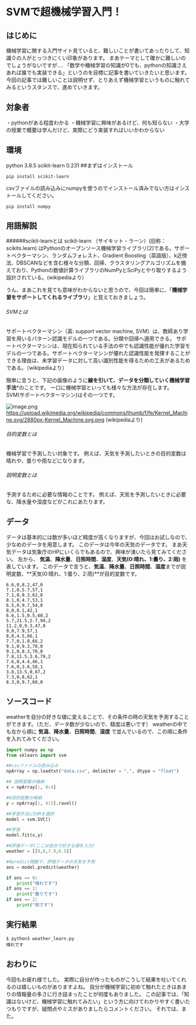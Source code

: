 # SVMで超機械学習入門！


## はじめに
機械学習に関する入門サイト見ていると、難しいことが書いてあったりして、知識０の人がとっつきにくい印象があります。
まあテーマとして確かに難しいのでしょうがないですが....
「数学や機械学習の知識が0でも、pythonの知識さえあれば誰でも実装できる」というのを目標に記事を書いていきたいと思います。
今回の記事では難しいことは説明せず、とりあえず機械学習というものに触れてみるというスタンスで、進めていきます。
## 対象者
・pythonがある程度わかる
・機械学習に興味があるけど、何も知らない
・大学の授業で概要は学んだけど、実際にどう実装すればいいかわからない
## 環境
python 3.8.5
scikit-learn  0.231
##まずはインストール

```
pip install scikit-learn
```

csvファイルの読み込みにnumpyを使うのでインストール済みでない方はインストールしてください。

```
pip install numpy
```

## 用語解説
######scikit-learnとは
scikit-learn （サイキット・ラーン）(旧称：scikits.learn) はPythonのオープンソース機械学習ライブラリ[2]である。サポートベクターマシン、ランダムフォレスト、Gradient Boosting（英語版）、k近傍法、DBSCANなどを含む様々な分類、回帰、クラスタリングアルゴリズムを備えており、Pythonの数値計算ライブラリのNumPyとSciPyとやり取りするよう設計されている。(wikipediaより）

うん、まあこれを見ても意味がわからないと思うので、今回は簡単に、「**機械学習をサポートしてくれるライブラリ**」と覚えておきましょう。

###### SVMとは
サポートベクターマシン（英: support vector machine, SVM）は、教師あり学習を用いるパターン認識モデルの一つである。分類や回帰へ適用できる。
サポートベクターマシンは、現在知られている手法の中でも認識性能が優れた学習モデルの一つである。サポートベクターマシンが優れた認識性能を発揮することができる理由は、未学習データに対して高い識別性能を得るための工夫があるためである。（wikipediaより）

簡単に言うと、下記の画像のように**線を引いて、データを分類していく機械学習手法***のことです。
一口に機械学習といっても様々な方法が存在します。
SVM(サポートベクターマシン)はその一つです。

![image.png](https://qiita-image-store.s3.ap-northeast-1.amazonaws.com/0/842766/fe59a11c-af1b-d40c-21f0-a6c39d6b4f03.png)
https://upload.wikimedia.org/wikipedia/commons/thumb/f/fe/Kernel_Machine.svg/2880px-Kernel_Machine.svg.png
(wikipediaより)

###### 目的変数とは
機械学習で予測したい対象です。
例えば、天気を予測したいときの目的変数は晴れや、曇りや雨などになります。

###### 説明変数とは
予測するために必要な情報のことです。
例えば、天気を予測したいときに必要な、降水量や湿度などがこれにあたります。

## データ
データは基本的には数が多いほど精度が高くなりますが、今回はお試しなので、少なめのデータを用意します。
このデータは今年の天気のデータです。
まあ天気データは気象庁のHPにいくらでもあるので、興味が湧いたら見てみてください。
左から、
**気温**、**降水量**、**日照時間**、**湿度**、**天気(0:晴れ、1:曇り、2:雨)**
を表しています。
このデータで言うと、**気温**、**降水量**、**日照時間**、**湿度**までが説明変数、**天気(0:晴れ、1:曇り、2:雨)**が目的変数です。


```data.csv
6.6,0,8.2,47,0
7.1,0,5.7,57,1
7.1,0,9.3,62,0
8.1,0,4.7,53,1
6.5,0,9.7,54,0
8,0,8.1,42,1
6.6,1.5,0.5,68,2
5.7,21.5,2.7,94,2
11.2,0,9.3,47,0
9,0,7.9,57,1
8,0,4.5,66,1
7.7,0,1.8,66,2
9.1,0,9.3,70,0
9.1,0,8.3,70,0
7.8,11.5,3.6,79,2
7.6,0,4.4,46,1
7.6,0,3.6,58,1
3.8,13.5,0,87,2
7.3,0,8,62,1
8.3,0,9.7,60,0
```

## ソースコード
weatherを自分の好きな値に変えることで、その条件の時の天気を予測することができます。（ただ、データ数が少ないので、精度は悪いです）
weatherの中でも左から順に
**気温**、**降水量**、**日照時間**、**湿度**
で並んでいるので、この順に条件を入れてみてください。


```weather_learn.py
import numpy as np
from sklearn import svm

##csvファイルの読み込み
npArray = np.loadtxt("data.csv", delimiter = ",", dtype = "float")

## 説明変数の格納
x = npArray[:, 0:4]

##目的変数の格納
y = npArray[:, 4:5].ravel()

##学習手法にSVMを選択
model = svm.SVC()

##学習
model.fit(x,y)

##評価データ(ここは自分で好きな値を入力)
weather = [[9,0,7.9,6.5]] 

##predict関数で、評価データの天気を予測
ans = model.predict(weather)

if ans == 0:
    print("晴れです")
if ans == 1:
    print("曇りです")
if ans == 2:
    print("雨です")


```

## 実行結果
```
$ python3 weather_learn.py 
晴れです
```

## おわりに
今回もお疲れ様でした。
実際に自分が作ったものがこうして結果を吐いてくれるのは嬉しいものがありますよね。
自分が機械学習に初めて触れたときはあまりの情報量の多さに行き詰まったことが何度もありました。
この記事では、「知識はないけど、機械学習に触れてみたい」という方に向けてわかりやすく書いたつもりですが、疑問点やミスがありましたらコメントください。
それでは、また。


